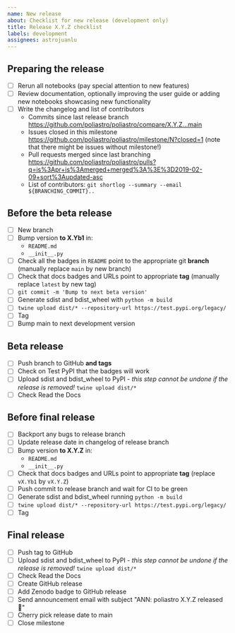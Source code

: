 ```yaml
---
name: New release
about: Checklist for new release (development only)
title: Release X.Y.Z checklist
labels: development
assignees: astrojuanlu
---
```


## Preparing the release

* [ ] Rerun all notebooks (pay special attention to new features)
* [ ] Review documentation, optionally improving the user guide or adding new notebooks showcasing new functionality
* [ ] Write the changelog and list of contributors
  - Commits since last release branch https://github.com/poliastro/poliastro/compare/X.Y.Z...main
  - Issues closed in this milestone https://github.com/poliastro/poliastro/milestone/N?closed=1 (note that there might be issues without milestone!)
  - Pull requests merged since last branching https://github.com/poliastro/poliastro/pulls?q=is%3Apr+is%3Amerged+merged%3A%3E%3D2019-02-09+sort%3Aupdated-asc
  - List of contributors: `git shortlog --summary --email ${BRANCHING_COMMIT}..`

## Before the beta release

* [ ] New branch
* [ ] Bump version **to X.Yb1** in:
  - `README.md`
  - `__init__.py`
* [ ] Check all the badges in `README` point to the appropriate git **branch** (manually replace `main` by new branch)
* [ ] Check that docs badges and URLs point to appropriate **tag** (manually replace `latest` by new tag)
* [ ] `git commit -m 'Bump to next beta version'`
* [ ] Generate sdist and bdist_wheel with `python -m build`
* [ ] `twine upload dist/* --repository-url https://test.pypi.org/legacy/`
* [ ] Tag
* [ ] Bump main to next development version

## Beta release

* [ ] Push branch to GitHub **and tags**
* [ ] Check on Test PyPI that the badges will work
* [ ] Upload sdist and bdist_wheel to PyPI - *this step cannot be undone if the release is removed!* `twine upload dist/*`
* [ ] Check Read the Docs

## Before final release

* [ ] Backport any bugs to release branch
* [ ] Update release date in changelog of release branch
* [ ] Bump version **to X.Y.Z** in:
  - `README.md`
  - `__init__.py`
* [ ] Check that docs badges and URLs point to appropriate **tag** (replace `vX.Yb1` by `vX.Y.Z`)
* [ ] Push commit to release branch and wait for CI to be green
* [ ] Generate sdist and bdist_wheel running `python -m build`
* [ ] `twine upload dist/* --repository-url https://test.pypi.org/legacy/`
* [ ] Tag

## Final release

* [ ] Push tag to GitHub
* [ ] Upload sdist and bdist_wheel to PyPI - *this step cannot be undone if the release is removed!* `twine upload dist/*`
* [ ] Check Read the Docs
* [ ] Create GitHub release
* [ ] Add Zenodo badge to GitHub release
* [ ] Send announcement email with subject "ANN: poliastro X.Y.Z released 🚀"
* [ ] Cherry pick release date to main
* [ ] Close milestone
